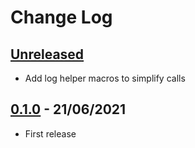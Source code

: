 # Change Log

## [Unreleased]

* Add log helper macros to simplify calls

## [0.1.0] - **21/06/2021**

* First release


[Unreleased]: https://github.com/lucas-miranda/tree_decorator/compare/v0.1.0...HEAD
[0.1.0]: https://github.com/lucas-miranda/tree_decorator/tree/v0.1.0

